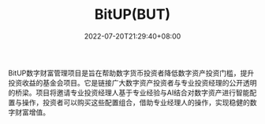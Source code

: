 ﻿---
weight: 
title: "BitUP(BUT)"
description: "BitUP数字财富管理项目是旨在帮助数字货币投资者降低数字资产投资门槛，提升投资收益的基金会项目。它是链接广大数字资产投资者与专业投资经理的公开透明的桥梁。"
date: 2022-07-20T21:29:40+08:00
lastmod: 2022-07-20T14:15:40+08:00
draft: false
authors: ["Cindy"]
featuredImage: "bitupbut.jpg"
link: "https://bitup.com/"
tags: ["数字代币","BitUP(BUT)"]
categories: ["navigation"]
navigation: ["数字代币"]
lightgallery: true
toc: true
pinned: false
recommend: false
recommend1: false
---
BitUP数字财富管理项目是旨在帮助数字货币投资者降低数字资产投资门槛，提升投资收益的基金会项目。它是链接广大数字资产投资者与专业投资经理的公开透明的桥梁。项目将邀请专业投资经理人基于专业经验与AI结合对数字资产进行智能配置与操作，投资者可以购买这些配置组合，借助专业经理人的操作，实现稳健的数字财富增值。
